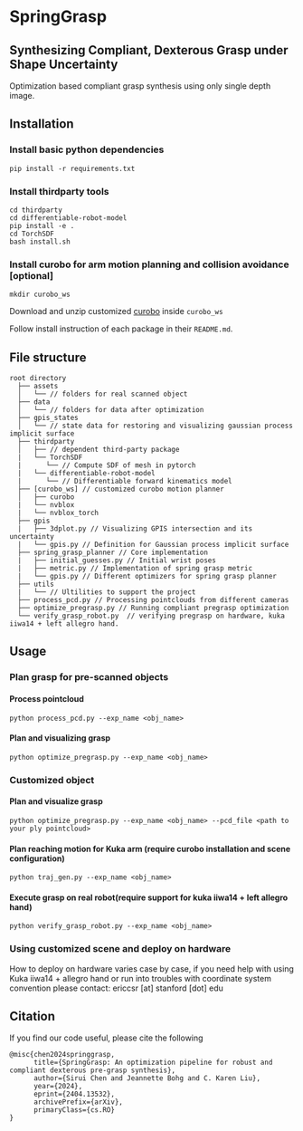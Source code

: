 # SpringGrasp
## Synthesizing Compliant, Dexterous Grasp under Shape Uncertainty
Optimization based compliant grasp synthesis using only single depth image.

## Installation
### Install basic python dependencies
```
pip install -r requirements.txt
```

### Install thirdparty tools
```
cd thirdparty
cd differentiable-robot-model
pip install -e .
cd TorchSDF
bash install.sh
```
### Install curobo for arm motion planning and collision avoidance [optional]
```
mkdir curobo_ws
```
Download and unzip customized [curobo](https://drive.google.com/file/d/1uNE-5SKdsH63a3fXlR7KLqrvdTvE27bA/view?usp=sharing) inside `curobo_ws`

Follow install instruction of each package in their `README.md`.

## File structure
```
root directory
  ├── assets  
  │   └── // folders for real scanned object
  ├── data  
  │   └── // folders for data after optimization
  ├── gpis_states  
  │   └── // state data for restoring and visualizing gaussian process implicit surface
  ├── thirdparty  
  │   ├── // dependent third-party package
  |   └── TorchSDF
  |      └── // Compute SDF of mesh in pytorch
  |   └── differentiable-robot-model
  |      └── // Differentiable forward kinematics model
  ├── [curobo_ws] // customized curobo motion planner
  │   ├── curobo
  |   └── nvblox
  |   └── nvblox_torch
  ├── gpis
  |   ├── 3dplot.py // Visualizing GPIS intersection and its uncertainty
  |   └── gpis.py // Definition for Gaussian process implicit surface
  ├── spring_grasp_planner // Core implementation
  |   ├── initial_guesses.py // Initial wrist poses
  |   ├── metric.py // Implementation of spring grasp metric
  |   └── gpis.py // Different optimizers for spring grasp planner
  ├── utils
  |   └── // Ultilities to support the project
  ├── process_pcd.py // Processing pointclouds from different cameras
  ├── optimize_pregrasp.py // Running compliant pregrasp optimization
  └── verify_grasp_robot.py  // verifying pregrasp on hardware, kuka iiwa14 + left allegro hand.
```

## Usage
### Plan grasp for pre-scanned objects
#### Process pointcloud
```
python process_pcd.py --exp_name <obj_name>
```
#### Plan and visualizing grasp
```
python optimize_pregrasp.py --exp_name <obj_name>
```
### Customized object
#### Plan and visualize grasp
```
python optimize_pregrasp.py --exp_name <obj_name> --pcd_file <path to your ply pointcloud>
```
#### Plan reaching motion for Kuka arm (require curobo installation and scene configuration)
```
python traj_gen.py --exp_name <obj_name>
```
#### Execute grasp on real robot(require support for kuka iiwa14 + left allegro hand)
```
python verify_grasp_robot.py --exp_name <obj_name>
```
### Using customized scene and deploy on hardware
How to deploy on hardware varies case by case, if you need help with using Kuka iiwa14 + allegro hand or run into troubles with coordinate system convention please contact: ericcsr [at] stanford [dot] edu

## Citation
If you find our code useful, please cite the following
```
@misc{chen2024springgrasp,
      title={SpringGrasp: An optimization pipeline for robust and compliant dexterous pre-grasp synthesis}, 
      author={Sirui Chen and Jeannette Bohg and C. Karen Liu},
      year={2024},
      eprint={2404.13532},
      archivePrefix={arXiv},
      primaryClass={cs.RO}
}
```
